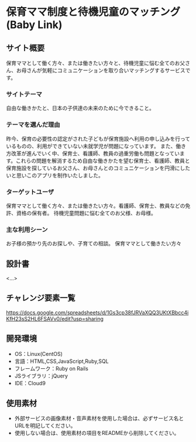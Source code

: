 # 保育ママ制度と待機児童のマッチング(Baby Link)

## サイト概要
 保育ママとして働く方々、または働きたい方々と、待機児童に悩む全てのお父さん、お母さんが気軽にコミュニケーションを取り合いマッチングするサービスです。

### サイトテーマ
自由な働きかたと、日本の子供達の未来のために今できること。

### テーマを選んだ理由
昨今、保育の必要性の認定がされた子どもが保育施設へ利用の申し込みを行っているものの、利用ができていない未就学児が問題になっています。
また、働き方改革が進んでいく中、保育士、看護師、教員の過重労働も問題となっています。これらの問題を解消するため自由な働きかたを望む保育士、看護師、教員と保育施設を探しているお父さん、お母さんとのコミュニケーションを円滑にしたいと思いこのアプリを制作いたしました。

### ターゲットユーザ
保育ママとして働く方々、または働きたい方々。看護師、保育士、教員などの免許、資格の保有者。
待機児童問題に悩む全てのお父様、お母様。

### 主な利用シーン
お子様の預かり先のお探しや、子育ての相談。
保育ママとして働きたい方々

## 設計書
<...>

## チャレンジ要素一覧
https://docs.google.com/spreadsheets/d/1Gs3cp38fJRVaXQQ3UKtXBbcc4iKfH23sS2HL6FSAVv0/edit?usp=sharing

## 開発環境
- OS：Linux(CentOS)
- 言語：HTML,CSS,JavaScript,Ruby,SQL
- フレームワーク：Ruby on Rails
- JSライブラリ：jQuery
- IDE：Cloud9

## 使用素材
- 外部サービスの画像素材・音声素材を使用した場合は、必ずサービス名とURLを明記してください。
- 使用しない場合は、使用素材の項目をREADMEから削除してください。
